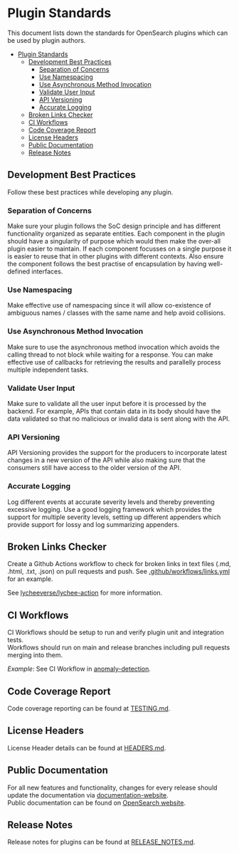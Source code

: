 # Plugin Standards

This document lists down the standards for OpenSearch plugins which can be used by plugin authors.

- [Plugin Standards](#plugin-standards)
  - [Development Best Practices](#development-best-practices)
    - [Separation of Concerns](#separation-of-concerns)
    - [Use Namespacing](#use-namespacing)
    - [Use Asynchronous Method Invocation](#use-asynchronous-method-invocation)
    - [Validate User Input](#validate-user-input)
    - [API Versioning](#api-versioning)
    - [Accurate Logging](#accurate-logging)
  - [Broken Links Checker](#broken-links-checker)
  - [CI Workflows](#ci-workflows)
  - [Code Coverage Report](#code-coverage-report)
  - [License Headers](#license-headers)
  - [Public Documentation](#public-documentation)
  - [Release Notes](#release-notes)  

## Development Best Practices

Follow these best practices while developing any plugin.

### Separation of Concerns

Make sure your plugin follows the SoC design principle and has different functionality organized as separate entities. Each component in the plugin should have a singularity of purpose which would then make the over-all plugin easier to maintain. If each component focusses on a single purpose it is easier to reuse that in other plugins with different contexts. Also ensure the component follows the best practise of encapsulation by having well-defined interfaces.

### Use Namespacing

Make effective use of namespacing since it will allow co-existence of ambiguous names / classes with the same name and help avoid collisions.

### Use Asynchronous Method Invocation

Make sure to use the asynchronous method invocation which avoids the calling thread to not block while waiting for a response. You can make effective use of callbacks for retrieving the results and parallelly process multiple independent tasks.

### Validate User Input

Make sure to validate all the user input before it is processed by the backend. For example, APIs that contain data in its body should have the data validated so that no malicious or invalid data is sent along with the API.

### API Versioning

API Versioning provides the support for the producers to incorporate latest changes in a new version of the API while also making sure that the consumers still have access to the older version of the API.  

### Accurate Logging

Log different events at accurate severity levels and thereby preventing excessive logging. Use a good logging framework which provides the support for multiple severity levels, setting up different appenders which provide support for lossy and log summarizing appenders.

## Broken Links Checker

Create a Github Actions workflow to check for broken links in text files (.md, .html, .txt, .json) on pull requests and push. See [.github/workflows/links.yml](.github/workflows/links.yml) for an example.

See [lycheeverse/lychee-action](https://github.com/lycheeverse/lychee-action) for more information.

## CI Workflows

CI Workflows should be setup to run and verify plugin unit and integration tests.  
Workflows should run on main and release branches including pull requests merging into them.

_Example_: See CI Workflow in [anomaly-detection](https://github.com/opensearch-project/anomaly-detection/blob/main/.github/workflows/CI.yml). 

## Code Coverage Report

Code coverage reporting can be found at [TESTING.md](TESTING.md#code-coverage-reporting).

## License Headers

License Header details can be found at [HEADERS.md](HEADERS.md).

## Public Documentation

For all new features and functionality, changes for every release should update the documentation via [documentation-website](https://github.com/opensearch-project/documentation-website).  
Public documentation can be found on [OpenSearch website](https://opensearch.org/docs).

## Release Notes

Release notes for plugins can be found at [RELEASE_NOTES.md](RELEASE_NOTES.md).
